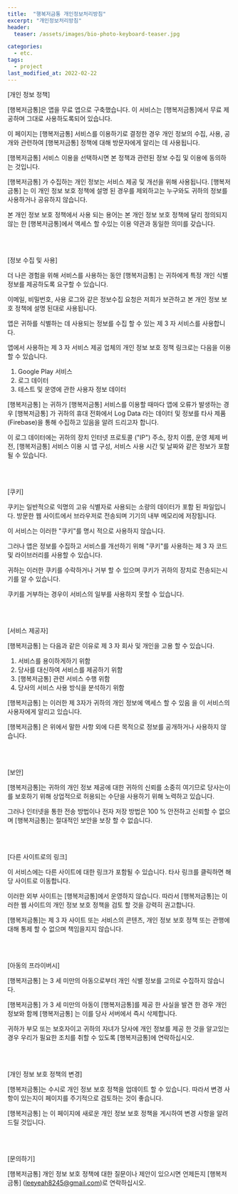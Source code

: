 ```yaml
---
title:  "행복저금통 개인정보처리방침"
excerpt: "개인정보처리방침"
header:
  teaser: /assets/images/bio-photo-keyboard-teaser.jpg

categories:
  - etc.
tags:
  - project
last_modified_at: 2022-02-22
---
```


[개인 정보 정책]<br/>

[행복저금통]은 앱을 무료 앱으로 구축했습니다. 이 서비스는 [행복저금통]에서 무료 제공하며 그대로 사용하도록되어 있습니다.<br/>

이 페이지는 [행복저금통] 서비스를 이용하기로 결정한 경우 개인 정보의 수집, 사용, 공개와 관련하여 [행복저금통] 정책에 대해 방문자에게 알리는 데 사용됩니다.<br/>

[행복저금통] 서비스 이용을 선택하시면 본 정책과 관련된 정보 수집 및 이용에 동의하는 것입니다. <br/>

[행복저금통] 가 수집하는 개인 정보는 서비스 제공 및 개선을 위해 사용됩니다. [행복저금통] 는 이 개인 정보 보호 정책에 설명 된 경우를 제외하고는 누구와도 귀하의 정보를 사용하거나 공유하지 않습니다.<br/>

본 개인 정보 보호 정책에서 사용 되는 용어는 본 개인 정보 보호 정책에 달리 정의되지 않는 한 [행복저금통]에서 액세스 할 수있는 이용 약관과 동일한 의미를 갖습니다.<br/>


<br/>
<br/>

[정보 수집 및 사용]<br/>

더 나은 경험을 위해 서비스를 사용하는 동안 [행복저금통] 는 귀하에게 특정 개인 식별 정보를 제공하도록 요구할 수 있습니다. <br/>

이메일, 비밀번호, 사용 로그와 같은 정보수집 요청은 저희가 보관하고 본 개인 정보 보호 정책에 설명 된대로 사용됩니다.<br/>

앱은 귀하를 식별하는 데 사용되는 정보를 수집 할 수 있는 제 3 자 서비스를 사용합니다.<br/>

앱에서 사용하는 제 3 자 서비스 제공 업체의 개인 정보 보호 정책 링크로는 다음을 이용할 수 있습니다.<br/>
1. Google Play 서비스
2. 로그 데이터
3. 테스트 및 운영에 관한 사용자 정보 데이터

[행복저금통] 는 귀하가 [행복저금통] 서비스를 이용할 때마다 앱에 오류가 발생하는 경우 [행복저금통] 가 귀하의 휴대 전화에서 Log Data 라는 데이터 및 정보를 타사 제품(Firebase)을 통해 수집하고 있음을 알려 드리고자 합니다. <br/>

이 로그 데이터에는 귀하의 장치 인터넷 프로토콜 ("IP") 주소, 장치 이름, 운영 체제 버전, [행복저금통] 서비스 이용 시 앱 구성, 서비스 사용 시간 및 날짜와 같은 정보가 포함될 수 있습니다. <br/>

<br/>
<br/>


[쿠키]<br/>

쿠키는 일반적으로 익명의 고유 식별자로 사용되는 소량의 데이터가 포함 된 파일입니다. 방문한 웹 사이트에서 브라우저로 전송되며 기기의 내부 메모리에 저장됩니다.<br/>

이 서비스는 이러한 "쿠키"를 명시 적으로 사용하지 않습니다. <br/>

그러나 앱은 정보를 수집하고 서비스를 개선하기 위해 "쿠키"를 사용하는 제 3 자 코드 및 라이브러리를 사용할 수 있습니다. <br/>

귀하는 이러한 쿠키를 수락하거나 거부 할 수 있으며 쿠키가 귀하의 장치로 전송되는시기를 알 수 있습니다. <br/>

쿠키를 거부하는 경우이 서비스의 일부를 사용하지 못할 수 있습니다.<br/>

<br/>
<br/>


[서비스 제공자]<br/>

[행복저금통] 는 다음과 같은 이유로 제 3 자 회사 및 개인을 고용 할 수 있습니다.<br/>

1. 서비스를 용이하게하기 위함
2. 당사를 대신하여 서비스를 제공하기 위함
3. [행복저금통] 관련 서비스 수행 위함
4. 당사의 서비스 사용 방식을 분석하기 위함

[행복저금통] 는 이러한 제 3자가 귀하의 개인 정보에 액세스 할 수 있음 을 이 서비스의 사용자에게 알리고 있습니다. <br/>

[행복저금통] 은 위에서 말한 사항 외에 다른 목적으로 정보를 공개하거나 사용하지 않습니다.<br/>

<br/>
<br/>

[보안]<br/>

[행복저금통]는 귀하의 개인 정보 제공에 대한 귀하의 신뢰를 소중히 여기므로 당사는이를 보호하기 위해 상업적으로 허용되는 수단을 사용하기 위해 노력하고 있습니다. <br/>

그러나 인터넷을 통한 전송 방법이나 전자 저장 방법은 100 % 안전하고 신뢰할 수 없으며 [행복저금통]는 절대적인 보안을 보장 할 수 없습니다.<br/>

<br/>
<br/>

[다른 사이트로의 링크]<br/>

이 서비스에는 다른 사이트에 대한 링크가 포함될 수 있습니다. 타사 링크를 클릭하면 해당 사이트로 이동합니다. <br/>

이러한 외부 사이트는 [행복저금통]에서 운영하지 않습니다. 따라서 [행복저금통]는 이러한 웹 사이트의 개인 정보 보호 정책을 검토 할 것을 강력히 권고합니다. <br/>

[행복저금통]는 제 3 자 사이트 또는 서비스의 콘텐츠, 개인 정보 보호 정책 또는 관행에 대해 통제 할 수 없으며 책임을지지 않습니다.<br/>


<br/>
<br/>

[아동의 프라이버시]<br/>

[행복저금통] 는 3 세 미만의 아동으로부터 개인 식별 정보를 고의로 수집하지 않습니다. <br/>

[행복저금통] 가 3 세 미만의 아동이 [행복저금통]를 제공 한 사실을 발견 한 경우 개인 정보와 함께 [행복저금통] 는 이를 당사 서버에서 즉시 삭제합니다. <br/>

귀하가 부모 또는 보호자이고 귀하의 자녀가 당사에 개인 정보를 제공 한 것을 알고있는 경우 우리가 필요한 조치를 취할 수 있도록 [행복저금통]에 연락하십시오.<br/>


<br/>
<br/>

[개인 정보 보호 정책의 변경]<br/>

[행복저금통]는 수시로 개인 정보 보호 정책을 업데이트 할 수 있습니다. 따라서 변경 사항이 있는지이 페이지를 주기적으로 검토하는 것이 좋습니다. <br/>

[행복저금통] 는 이 페이지에 새로운 개인 정보 보호 정책을 게시하여 변경 사항을 알려 드릴 것입니다.<br/>

<br/>
<br/>


[문의하기]<br/>

[행복저금통] 개인 정보 보호 정책에 대한 질문이나 제안이 있으시면 언제든지 [행복저금통] (leeyeah8245@gmail.com)로 연락하십시오.
